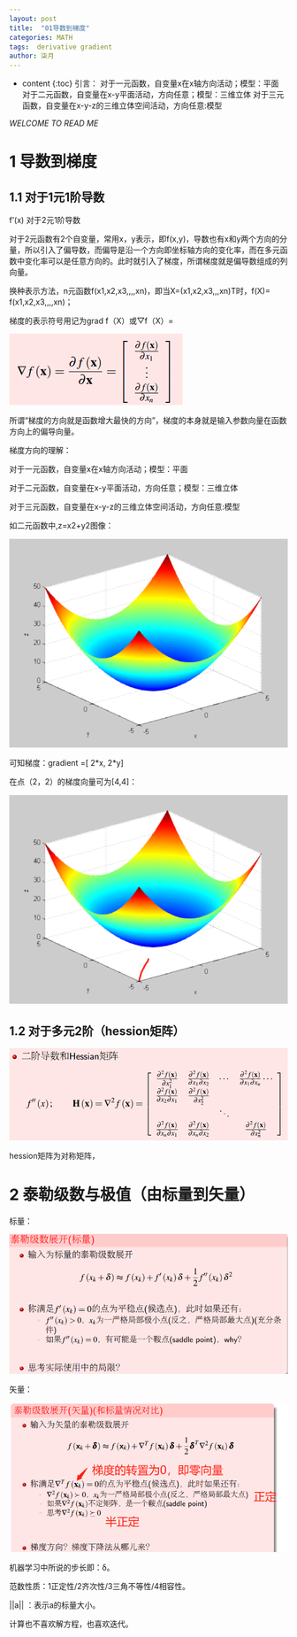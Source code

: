 ```yaml
---
layout: post
title:  "01导数到梯度"
categories: MATH
tags:  derivative gradient
author: 柒月
---
```


* content
{:toc}
引言：
对于一元函数，自变量x在x轴方向活动；模型：平面
对于二元函数，自变量在x-y平面活动，方向任意；模型：三维立体
对于三元函数，自变量在x-y-z的三维立体空间活动，方向任意:模型

*WELCOME TO READ ME*

# 1 导数到梯度 #
## 1.1 对于1元1阶导数 ##
f’(x)
对于2元1阶导数

对于2元函数有2个自变量，常用x，y表示，即f(x,y)，导数也有x和y两个方向的分量，所以引入了偏导数，而偏导是沿一个方向即坐标轴方向的变化率，而在多元函数中变化率可以是任意方向的。此时就引入了梯度，所谓梯度就是偏导数组成的列向量。

换种表示方法，n元函数f(x1,x2,x3,,,,xn)，即当X=(x1,x2,x3,,,xn)T时，f(X)=
f(x1,x2,x3,,,,xn)；

梯度的表示符号用记为grad f（X）或▽f（X）=

![](https://raw.githubusercontent.com/iqiy/Mat-Lib/master/c71e026d79b955ecd2a14b78c4591afd.png)

所谓“梯度的方向就是函数增大最快的方向”，梯度的本身就是输入参数向量在函数方向上的偏导向量。

梯度方向的理解：

对于一元函数，自变量x在x轴方向活动；模型：平面

对于二元函数，自变量在x-y平面活动，方向任意；模型：三维立体

对于三元函数，自变量在x-y-z的三维立体空间活动，方向任意:模型

如二元函数中,z=x2+y2图像：

![](https://raw.githubusercontent.com/iqiy/Mat-Lib/master/22d069edf826390aa883d784f56593fd.png)

可知梯度：gradient =[ 2\*x, 2\*y]

在点（2，2）的梯度向量可为[4,4]：

![](https://raw.githubusercontent.com/iqiy/Mat-Lib/master/758a924a6b37eb74fed632ced0ffc52b.png)

## 1.2 对于多元2阶（hession矩阵） ##

![](https://raw.githubusercontent.com/iqiy/Mat-Lib/master/e7c4335c636fe2f331babe2b9c6a1692.png)

hession矩阵为对称矩阵，

# 2 泰勒级数与极值（由标量到矢量） #

标量：

![](https://raw.githubusercontent.com/iqiy/Mat-Lib/master/5a5e556a034000616af1054400bdce6c.png)

矢量：

![](https://raw.githubusercontent.com/iqiy/Mat-Lib/master/ff2cea0dc75d0cfa47e1f11de88a8a1c.png)

机器学习中所说的步长即：δ。

范数性质：1正定性/2齐次性/3三角不等性/4相容性。

\|\|a\|\| ：表示a的标量大小。

计算也不喜欢解方程，也喜欢迭代。